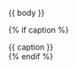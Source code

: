 <figure>

  {{ body }}

  {% if caption %}
  <figcaption>{{ caption }}</figcaption>
  {% endif %}

</figure>
